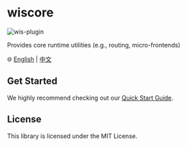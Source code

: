 # wiscore

<img alt="wis-plugin" src="https://img.shields.io/npm/v/wiscore.svg">

Provides core runtime utilities (e.g., routing, micro-frontends)

🌐 [English](./README.md) | [中文](./README.zh-CN.md)

## Get Started

We highly recommend checking out our [Quick Start Guide](https://wis.design/getting-started/quick-start).

## License

This library is licensed under the MIT License.